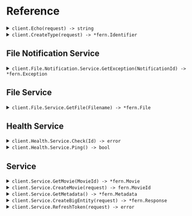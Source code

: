 # Reference
<details><summary><code>client.Echo(request) -> string</code></summary>
<dl>
<dd>

#### 🔌 Usage

<dl>
<dd>

<dl>
<dd>

```go
client.Echo(
        context.TODO(),
        request,
    )
}
```
</dd>
</dl>
</dd>
</dl>

#### ⚙️ Parameters

<dl>
<dd>

<dl>
<dd>

**request:** `string` 
    
</dd>
</dl>
</dd>
</dl>


</dd>
</dl>
</details>

<details><summary><code>client.CreateType(request) -> *fern.Identifier</code></summary>
<dl>
<dd>

#### 🔌 Usage

<dl>
<dd>

<dl>
<dd>

```go
client.Echo(
        context.TODO(),
        request,
    )
}
```
</dd>
</dl>
</dd>
</dl>

#### ⚙️ Parameters

<dl>
<dd>

<dl>
<dd>

**request:** `*fern.Type` 
    
</dd>
</dl>
</dd>
</dl>


</dd>
</dl>
</details>

## File Notification Service
<details><summary><code>client.File.Notification.Service.GetException(NotificationId) -> *fern.Exception</code></summary>
<dl>
<dd>

#### 🔌 Usage

<dl>
<dd>

<dl>
<dd>

```go
client.File.Notification.Service.GetException(
        context.TODO(),
        "notification-hsy129x",
    )
}
```
</dd>
</dl>
</dd>
</dl>

#### ⚙️ Parameters

<dl>
<dd>

<dl>
<dd>

**notificationId:** `string` 
    
</dd>
</dl>
</dd>
</dl>


</dd>
</dl>
</details>

## File Service
<details><summary><code>client.File.Service.GetFile(Filename) -> *fern.File</code></summary>
<dl>
<dd>

#### 📝 Description

<dl>
<dd>

<dl>
<dd>

This endpoint returns a file by its name.
</dd>
</dl>
</dd>
</dl>

#### 🔌 Usage

<dl>
<dd>

<dl>
<dd>

```go
request := &file.GetFileRequest{
        XFileApiVersion: "0.0.2",
    }
client.File.Service.GetFile(
        context.TODO(),
        "file.txt",
        request,
    )
}
```
</dd>
</dl>
</dd>
</dl>

#### ⚙️ Parameters

<dl>
<dd>

<dl>
<dd>

**filename:** `string` — This is a filename
    
</dd>
</dl>
</dd>
</dl>


</dd>
</dl>
</details>

## Health Service
<details><summary><code>client.Health.Service.Check(Id) -> error</code></summary>
<dl>
<dd>

#### 📝 Description

<dl>
<dd>

<dl>
<dd>

This endpoint checks the health of a resource.
</dd>
</dl>
</dd>
</dl>

#### 🔌 Usage

<dl>
<dd>

<dl>
<dd>

```go
client.Health.Service.Check(
        context.TODO(),
        "id-2sdx82h",
    )
}
```
</dd>
</dl>
</dd>
</dl>

#### ⚙️ Parameters

<dl>
<dd>

<dl>
<dd>

**id:** `string` — The id to check
    
</dd>
</dl>
</dd>
</dl>


</dd>
</dl>
</details>

<details><summary><code>client.Health.Service.Ping() -> bool</code></summary>
<dl>
<dd>

#### 📝 Description

<dl>
<dd>

<dl>
<dd>

This endpoint checks the health of the service.
</dd>
</dl>
</dd>
</dl>

#### 🔌 Usage

<dl>
<dd>

<dl>
<dd>

```go
client.Health.Service.Ping(
        context.TODO(),
    )
}
```
</dd>
</dl>
</dd>
</dl>


</dd>
</dl>
</details>

## Service
<details><summary><code>client.Service.GetMovie(MovieId) -> *fern.Movie</code></summary>
<dl>
<dd>

#### 🔌 Usage

<dl>
<dd>

<dl>
<dd>

```go
client.Service.GetMovie(
        context.TODO(),
        "movie-c06a4ad7",
    )
}
```
</dd>
</dl>
</dd>
</dl>

#### ⚙️ Parameters

<dl>
<dd>

<dl>
<dd>

**movieId:** `fern.MovieId` 
    
</dd>
</dl>
</dd>
</dl>


</dd>
</dl>
</details>

<details><summary><code>client.Service.CreateMovie(request) -> fern.MovieId</code></summary>
<dl>
<dd>

#### 🔌 Usage

<dl>
<dd>

<dl>
<dd>

```go
request := &fern.Movie{
        Id: "movie-c06a4ad7",
        Prequel: fern.String(
            "movie-cv9b914f",
        ),
        Title: "The Boy and the Heron",
        From: "Hayao Miyazaki",
        Rating: 8,
        Tag: "tag-wf9as23d",
        Metadata: map[string]any{
            "actors": []any{
                "Christian Bale",
                "Florence Pugh",
                "Willem Dafoe",
            },
            "releaseDate": "2023-12-08",
            "ratings": map[string]any{
                "rottenTomatoes": 97,
                "imdb": 7.6,
            },
        },
        Revenue: 1000000,
    }
client.Service.CreateMovie(
        context.TODO(),
        request,
    )
}
```
</dd>
</dl>
</dd>
</dl>

#### ⚙️ Parameters

<dl>
<dd>

<dl>
<dd>

**request:** `*fern.Movie` 
    
</dd>
</dl>
</dd>
</dl>


</dd>
</dl>
</details>

<details><summary><code>client.Service.GetMetadata() -> *fern.Metadata</code></summary>
<dl>
<dd>

#### 🔌 Usage

<dl>
<dd>

<dl>
<dd>

```go
request := &fern.GetMetadataRequest{
        Shallow: fern.Bool(
            false,
        ),
        Tag: []*string{
            fern.String(
                "development",
            ),
        },
        XApiVersion: "0.0.1",
    }
client.Service.GetMetadata(
        context.TODO(),
        request,
    )
}
```
</dd>
</dl>
</dd>
</dl>

#### ⚙️ Parameters

<dl>
<dd>

<dl>
<dd>

**shallow:** `*bool` 
    
</dd>
</dl>

<dl>
<dd>

**tag:** `*string` 
    
</dd>
</dl>

<dl>
<dd>

**xApiVersion:** `string` 
    
</dd>
</dl>
</dd>
</dl>


</dd>
</dl>
</details>

<details><summary><code>client.Service.CreateBigEntity(request) -> *fern.Response</code></summary>
<dl>
<dd>

#### 🔌 Usage

<dl>
<dd>

<dl>
<dd>

```go
request := &fern.BigEntity{
        CastMember: &fern.CastMember{
            Actor: &fern.Actor{
                Name: "name",
                Id: "id",
            },
        },
        ExtendedMovie: &fern.ExtendedMovie{
            Cast: []string{
                "cast",
                "cast",
            },
            Id: "id",
            Prequel: fern.String(
                "prequel",
            ),
            Title: "title",
            From: "from",
            Rating: 1.1,
            Tag: "tag",
            Book: fern.String(
                "book",
            ),
            Metadata: map[string]any{
                "metadata": map[string]any{
                    "key": "value",
                },
            },
            Revenue: 1000000,
        },
        Entity: &fern.Entity{
            Type: &fern.Type{
                BasicType: fern.BasicTypePrimitive,
            },
            Name: "name",
        },
        Metadata: &fern.Metadata{
            Extra: map[string]string{
                "extra": "extra",
            },
            Tags: []string{
                "tags",
            },
        },
        CommonMetadata: &commons.Metadata{
            Id: "id",
            Data: map[string]string{
                "data": "data",
            },
            JsonString: fern.String(
                "jsonString",
            ),
        },
        EventInfo: &commons.EventInfo{
            Metadata: &commons.Metadata{
                Id: "id",
                Data: map[string]string{
                    "data": "data",
                },
                JsonString: fern.String(
                    "jsonString",
                ),
            },
        },
        Data: &commons.Data{},
        Migration: &fern.Migration{
            Name: "name",
            Status: fern.MigrationStatusRunning,
        },
        Exception: &fern.Exception{
            Generic: &fern.ExceptionInfo{
                ExceptionType: "exceptionType",
                ExceptionMessage: "exceptionMessage",
                ExceptionStacktrace: "exceptionStacktrace",
            },
        },
        Test: &fern.Test{},
        Node: &fern.Node{
            Name: "name",
            Nodes: []*fern.Node{
                &fern.Node{
                    Name: "name",
                    Nodes: []*fern.Node{
                        &fern.Node{
                            Name: "name",
                            Nodes: []*fern.Node{},
                            Trees: []*fern.Tree{},
                        },
                        &fern.Node{
                            Name: "name",
                            Nodes: []*fern.Node{},
                            Trees: []*fern.Tree{},
                        },
                    },
                    Trees: []*fern.Tree{
                        &fern.Tree{
                            Nodes: []*fern.Node{},
                        },
                        &fern.Tree{
                            Nodes: []*fern.Node{},
                        },
                    },
                },
                &fern.Node{
                    Name: "name",
                    Nodes: []*fern.Node{
                        &fern.Node{
                            Name: "name",
                            Nodes: []*fern.Node{},
                            Trees: []*fern.Tree{},
                        },
                        &fern.Node{
                            Name: "name",
                            Nodes: []*fern.Node{},
                            Trees: []*fern.Tree{},
                        },
                    },
                    Trees: []*fern.Tree{
                        &fern.Tree{
                            Nodes: []*fern.Node{},
                        },
                        &fern.Tree{
                            Nodes: []*fern.Node{},
                        },
                    },
                },
            },
            Trees: []*fern.Tree{
                &fern.Tree{
                    Nodes: []*fern.Node{
                        &fern.Node{
                            Name: "name",
                            Nodes: []*fern.Node{},
                            Trees: []*fern.Tree{},
                        },
                        &fern.Node{
                            Name: "name",
                            Nodes: []*fern.Node{},
                            Trees: []*fern.Tree{},
                        },
                    },
                },
                &fern.Tree{
                    Nodes: []*fern.Node{
                        &fern.Node{
                            Name: "name",
                            Nodes: []*fern.Node{},
                            Trees: []*fern.Tree{},
                        },
                        &fern.Node{
                            Name: "name",
                            Nodes: []*fern.Node{},
                            Trees: []*fern.Tree{},
                        },
                    },
                },
            },
        },
        Directory: &fern.Directory{
            Name: "name",
            Files: []*fern.File{
                &fern.File{
                    Name: "name",
                    Contents: "contents",
                },
                &fern.File{
                    Name: "name",
                    Contents: "contents",
                },
            },
            Directories: []*fern.Directory{
                &fern.Directory{
                    Name: "name",
                    Files: []*fern.File{
                        &fern.File{
                            Name: "name",
                            Contents: "contents",
                        },
                        &fern.File{
                            Name: "name",
                            Contents: "contents",
                        },
                    },
                    Directories: []*fern.Directory{
                        &fern.Directory{
                            Name: "name",
                            Files: []*fern.File{},
                            Directories: []*fern.Directory{},
                        },
                        &fern.Directory{
                            Name: "name",
                            Files: []*fern.File{},
                            Directories: []*fern.Directory{},
                        },
                    },
                },
                &fern.Directory{
                    Name: "name",
                    Files: []*fern.File{
                        &fern.File{
                            Name: "name",
                            Contents: "contents",
                        },
                        &fern.File{
                            Name: "name",
                            Contents: "contents",
                        },
                    },
                    Directories: []*fern.Directory{
                        &fern.Directory{
                            Name: "name",
                            Files: []*fern.File{},
                            Directories: []*fern.Directory{},
                        },
                        &fern.Directory{
                            Name: "name",
                            Files: []*fern.File{},
                            Directories: []*fern.Directory{},
                        },
                    },
                },
            },
        },
        Moment: &fern.Moment{
            Id: uuid.MustParse(
                "d5e9c84f-c2b2-4bf4-b4b0-7ffd7a9ffc32",
            ),
            Date: fern.MustParseDateTime(
                "2023-01-15",
            ),
            Datetime: fern.MustParseDateTime(
                "2024-01-15T09:30:00Z",
            ),
        },
    }
client.Service.CreateBigEntity(
        context.TODO(),
        request,
    )
}
```
</dd>
</dl>
</dd>
</dl>

#### ⚙️ Parameters

<dl>
<dd>

<dl>
<dd>

**request:** `*fern.BigEntity` 
    
</dd>
</dl>
</dd>
</dl>


</dd>
</dl>
</details>

<details><summary><code>client.Service.RefreshToken(request) -> error</code></summary>
<dl>
<dd>

#### 🔌 Usage

<dl>
<dd>

<dl>
<dd>

```go
client.Service.RefreshToken(
        context.TODO(),
        nil,
    )
}
```
</dd>
</dl>
</dd>
</dl>

#### ⚙️ Parameters

<dl>
<dd>

<dl>
<dd>

**request:** `*fern.RefreshTokenRequest` 
    
</dd>
</dl>
</dd>
</dl>


</dd>
</dl>
</details>
